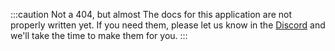 :::caution Not a 404, but almost
The docs for this application are not properly written yet. If you need them, please let us know in the [Discord](https://discord.gg/sKjs9UM) and we'll take the time to make them for you.
:::